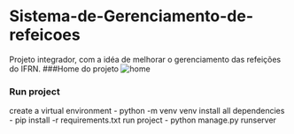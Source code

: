 # Sistema-de-Gerenciamento-de-refeicoes
Projeto integrador, com a idéa de melhorar o gerenciamento das refeições do IFRN.
###Home do projeto
![home](https://github.com/Todpig/Sistema-de-Gerenciamento-de-refeicoes/assets/105653717/c5e8ca7d-62f5-4d69-9c80-52e05d1e5c2e)


### Run project
create a virtual environment - python -m venv venv
install all dependencies - pip install -r requirements.txt
run project - python manage.py runserver
